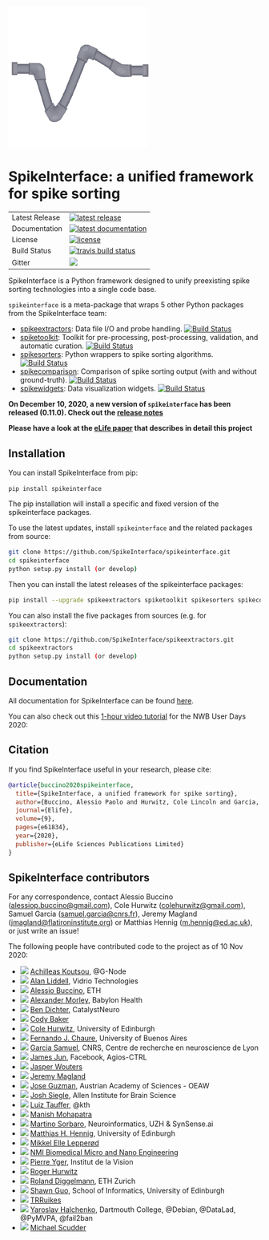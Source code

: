 <img src="doc/images/logo.png" class="center" />

# SpikeInterface: a unified framework for spike sorting

<table>
<tr>
  <td>Latest Release</td>
  <td>
    <a href="https://pypi.org/project/spikeinterface/">
    <img src="https://img.shields.io/pypi/v/spikeinterface.svg" alt="latest release" />
    </a>
  </td>
</tr>
<tr>
  <td>Documentation</td>
  <td>
    <a href="https://spikeinterface.readthedocs.io/">
    <img src="https://readthedocs.org/projects/spikeinterface/badge/?version=latest" alt="latest documentation" />
    </a>
  </td>
</tr>
<tr>
  <td>License</td>
  <td>
    <a href="https://github.com/SpikeInterface/spikeinterface/blob/master/LICENSE">
    <img src="https://img.shields.io/pypi/l/spikeinterface.svg" alt="license" />
    </a>
</td>
</tr>
<tr>
  <td>Build Status</td>
  <td>
    <a href="https://travis-ci.org/SpikeInterface/spikeinterface">
    <img src="https://travis-ci.org/SpikeInterface/spikeinterface.svg?branch=master" alt="travis build status" />
    </a>
  </td>
</tr>
<tr>
	<td>Gitter</td>
	<td>
		<a href="https://gitter.im/SpikeInterface/community">
		<img src="https://badges.gitter.im/SpikeInterface.svg" />
	</a>
	</td>
</tr>
</table>

SpikeInterface is a Python framework designed to unify preexisting spike sorting technologies into a single code base.

`spikeinterface` is a meta-package that wraps 5 other Python packages from the SpikeInterface team:

- [spikeextractors](https://github.com/SpikeInterface/spikeextractors): Data file I/O and probe handling. [![Build Status](https://travis-ci.org/SpikeInterface/spikeextractors.svg?branch=master)](https://travis-ci.org/SpikeInterface/spikeextractors)
- [spiketoolkit](https://github.com/SpikeInterface/spiketoolkit): Toolkit for pre-processing, post-processing, validation, and automatic curation. [![Build Status](https://travis-ci.org/SpikeInterface/spiketoolkit.svg?branch=master)](https://travis-ci.org/SpikeInterface/spiketoolkit) 
- [spikesorters](https://github.com/SpikeInterface/spikesorters): Python wrappers to spike sorting algorithms. [![Build Status](https://travis-ci.org/SpikeInterface/spikesorters.svg?branch=master)](https://travis-ci.org/SpikeInterface/spikesorters) 
- [spikecomparison](https://github.com/SpikeInterface/spikecomparison): Comparison of spike sorting output (with and without ground-truth). [![Build Status](https://travis-ci.org/SpikeInterface/spikecomparison.svg?branch=master)](https://travis-ci.org/SpikeInterface/spikecomparison) 
- [spikewidgets](https://github.com/SpikeInterface/spikewidgets): Data visualization widgets. [![Build Status](https://travis-ci.org/SpikeInterface/spikewidgets.svg?branch=master)](https://travis-ci.org/SpikeInterface/spikewidgets) 


**On December 10, 2020, a new version of `spikeinterface` has been released (0.11.0). Check out the [release notes](https://spikeinterface.readthedocs.io/en/latest/whatisnew.html)**

**Please have a look at the [eLife paper](https://elifesciences.org/articles/61834) that describes in detail this project**



## Installation

You can install SpikeInterface from pip:

`pip install spikeinterface` 

The pip installation will install a specific and fixed version of the spikeinterface packages. 

To use the latest updates, install `spikeinterface` and the related packages from source:

```bash
git clone https://github.com/SpikeInterface/spikeinterface.git
cd spikeinterface
python setup.py install (or develop)
```

Then you can install the latest releases of the spikeinterface packages:

```bash
pip install --upgrade spikeextractors spiketoolkit spikesorters spikecomparison spikewidgets
```

You can also install the five packages from sources (e.g. for `spikeextractors`): 

```bash
git clone https://github.com/SpikeInterface/spikeextractors.git
cd spikeextractors
python setup.py install (or develop)
```

## Documentation

All documentation for SpikeInterface can be found [here](https://spikeinterface.readthedocs.io/en/latest/).

You can also check out this [1-hour video tutorial](https://www.youtube.com/watch?v=fvKG_-xQ4D8&t=3364s&ab_channel=NeurodataWithoutBorders) for the NWB User Days 2020:



## Citation

If you find SpikeInterface useful in your research, please cite:

```bibtex
@article{buccino2020spikeinterface,
  title={SpikeInterface, a unified framework for spike sorting},
  author={Buccino, Alessio Paolo and Hurwitz, Cole Lincoln and Garcia, Samuel and Magland, Jeremy and Siegle, Joshua H and Hurwitz, Roger and Hennig, Matthias H},
  journal={Elife},
  volume={9},
  pages={e61834},
  year={2020},
  publisher={eLife Sciences Publications Limited}
}
```

## SpikeInterface contributors
For any correspondence, contact Alessio Buccino (alessiop.buccino@gmail.com), Cole Hurwitz (colehurwitz@gmail.com), Samuel Garcia (samuel.garcia@cnrs.fr), Jeremy Magland (jmagland@flatironinstitute.org) or Matthias Hennig (m.hennig@ed.ac.uk), or just write an issue!

The following people have contributed code to the project as of 10 Nov 2020:

* <img src="https://avatars0.githubusercontent.com/u/2369197?v=4" width="16"/> [Achilleas Koutsou](https://github.com/achilleas-k), @G-Node
* <img src="https://avatars3.githubusercontent.com/u/844464?v=4" width="16"/> [Alan Liddell](https://github.com/aliddell), Vidrio Technologies
* <img src="https://avatars0.githubusercontent.com/u/17097257?v=4" width="16"/> [Alessio Buccino](https://github.com/alejoe91), ETH
* <img src="https://avatars2.githubusercontent.com/u/13655521?v=4" width="16"/> [Alexander Morley](https://github.com/alexmorley), Babylon Health
* <img src="https://avatars0.githubusercontent.com/u/844306?v=4" width="16"/> [Ben Dichter](https://github.com/bendichter), CatalystNeuro
* <img src="https://avatars1.githubusercontent.com/u/51133164?v=4" width="16"/> [Cody Baker](https://github.com/CodyCBakerPhD)
* <img src="https://avatars3.githubusercontent.com/u/31068646?v=4" width="16"/> [Cole Hurwitz](https://github.com/colehurwitz), University of Edinburgh
* <img src="https://avatars1.githubusercontent.com/u/5598671?v=4" width="16"/> [Fernando J. Chaure](https://github.com/ferchaure), University of Buenos Aires
* <img src="https://avatars1.githubusercontent.com/u/815627?v=4" width="16"/> [Garcia Samuel](https://github.com/samuelgarcia), CNRS, Centre de recherche en neuroscience de Lyon
* <img src="https://avatars3.githubusercontent.com/u/8941752?v=4" width="16"/> [James Jun](https://github.com/jamesjun), Facebook, Agios-CTRL
* <img src="https://avatars2.githubusercontent.com/u/46056408?v=4" width="16"/> [Jasper Wouters](https://github.com/jwouters91)
* <img src="https://avatars2.githubusercontent.com/u/3679296?v=4" width="16"/> [Jeremy Magland](https://github.com/magland)
* <img src="https://avatars3.githubusercontent.com/u/6409964?v=4" width="16"/> [Jose Guzman](https://github.com/JoseGuzman), Austrian Academy of Sciences - OEAW
* <img src="https://avatars2.githubusercontent.com/u/200366?v=4" width="16"/> [Josh Siegle](https://github.com/jsiegle), Allen Institute for Brain Science
* <img src="https://avatars3.githubusercontent.com/u/24541631?v=4" width="16"/> [Luiz Tauffer](https://github.com/luiztauffer), @kth
* <img src="https://avatars3.githubusercontent.com/u/7804376?v=4" width="16"/> [Manish Mohapatra](https://github.com/manimoh)
* <img src="https://avatars2.githubusercontent.com/u/11293950?v=4" width="16"/> [Martino Sorbaro](https://github.com/martinosorb), Neuroinformatics, UZH & SynSense.ai
* <img src="https://avatars0.githubusercontent.com/u/5928956?v=4" width="16"/> [Matthias H. Hennig](https://github.com/mhhennig), University of Edinburgh
* <img src="https://avatars2.githubusercontent.com/u/3418096?v=4" width="16"/> [Mikkel Elle Lepperød](https://github.com/lepmik)
* <img src="https://avatars2.githubusercontent.com/u/38734201?v=4" width="16"/> [NMI Biomedical Micro and Nano Engineering](https://github.com/NMI-MSNT)
* <img src="https://avatars1.githubusercontent.com/u/1672447?v=4" width="16"/> [Pierre Yger](https://github.com/yger), Institut de la Vision
* <img src="https://avatars0.githubusercontent.com/u/10051773?v=4" width="16"/> [Roger Hurwitz](https://github.com/rogerhurwitz)
* <img src="https://avatars2.githubusercontent.com/u/11883463?v=4" width="16"/> [Roland Diggelmann](https://github.com/rdiggelmann), ETH Zurich
* <img src="https://avatars2.githubusercontent.com/u/15884111?v=4" width="16"/> [Shawn Guo](https://github.com/Shawn-Guo-CN), School of Informatics, University of Edinburgh
* <img src="https://avatars1.githubusercontent.com/u/56535869?v=4" width="16"/> [TRRuikes](https://github.com/TRRuikes)
* <img src="https://avatars3.githubusercontent.com/u/39889?v=4" width="16"/> [Yaroslav Halchenko](https://github.com/yarikoptic), Dartmouth College, @Debian, @DataLad, @PyMVPA, @fail2ban
* <img src="https://avatars3.githubusercontent.com/u/41306197?v=4" width="16"/> [Michael Scudder](https://github.com/mikeyale)
